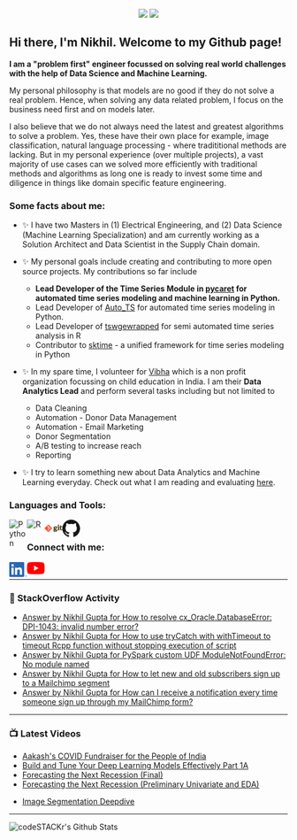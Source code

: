 <p align="center">
  <a href="https://www.linkedin.com/in/guptanick/" target="_blank"><img src="https://img.shields.io/badge/Linkedin-Follow%20Nikhil-blue?logo=linkedin" /></a>
  <a href="https://twitter.com/guptanick13" target="_blank"><img src="https://img.shields.io/badge/Twitter-Follow%20Nikhil-blue?logo=twitter" /></a>
  <!--<a href="https://twitter.com/intent/follow?screen_name=miguelgfierro" target="_blank"><img src="https://img.shields.io/twitter/follow/miguelgfierro?style=social" /></a>-->
</p>

## Hi there, I'm Nikhil. Welcome to my Github page!

**I am a "problem first" engineer focussed on solving real world challenges with the help of Data Science and Machine Learning.** 

My personal philosophy is that models are no good if they do not solve a real problem. Hence, when solving any data related problem, I focus on the business need first and on models later.

I also believe that we do not always need the latest and greatest algorithms to solve a problem. Yes, these have their own place for example, image classification, natural language processing - where tradititional methods are lacking. But in my personal experience (over multiple projects), a vast majority of use cases can we solved more efficiently with traditional methods and algorithms as long one is ready to invest some time and diligence in things like domain specific feature engineering.   

### Some facts about me:

* :sparkles: I have two Masters in (1) Electrical Engineering, and (2) Data Science (Machine Learning Specialization) and am currently working as a Solution Architect and Data Scientist in the Supply Chain domain.

* :sparkles: My personal goals include creating and contributing to more open source projects. My contributions so far include
    - **Lead Developer of the Time Series Module in [pycaret](https://github.com/pycaret/pycaret) for automated time series modeling and machine learning in Python.**
    - Lead Developer of [Auto_TS](https://github.com/AutoViML/Auto_TS) for automated time series modeling in Python.
    - Lead Developer of [tswgewrapped](https://github.com/josephsdavid/tswgewrapped) for semi automated time series analysis in R
    - Contributor to [sktime](https://github.com/alan-turing-institute/sktime) - a unified framework for time series modeling in Python

-  :sparkles: In my spare time, I volunteer for [Vibha](https://vibha.org/) which is a non profit organization focussing on child education in India. I am their **Data Analytics Lead** and perform several tasks including but not limited to 
    - Data Cleaning
    - Automation - Donor Data Management
    - Automation - Email Marketing
    - Donor Segmentation
    - A/B testing to increase reach
    - Reporting 

-  :sparkles: I try to learn something new about Data Analytics and Machine Learning everyday. Check out what I am reading and evaluating [here](https://github.com/ngupta23/Data-Science-Knowlege-Base).


### Languages and Tools:

[<img align="left" alt="Python" width="32px" src="https://upload.wikimedia.org/wikipedia/commons/thumb/c/c3/Python-logo-notext.svg/200px-Python-logo-notext.svg.png" />][GitHub]
[<img align="left" alt="R" width="32px" src="https://upload.wikimedia.org/wikipedia/commons/thumb/1/1b/R_logo.svg/512px-R_logo.svg.png" />][GitHub]
[<img align="left" alt="Git" width="32px" src="https://raw.githubusercontent.com/github/explore/80688e429a7d4ef2fca1e82350fe8e3517d3494d/topics/git/git.png" />][GitHub]
[<img align="left" alt="GitHub" width="32px" src="https://raw.githubusercontent.com/github/explore/78df643247d429f6cc873026c0622819ad797942/topics/github/github.png" />][GitHub]

<br />

### Connect with me:

[<img align="left" alt="Nikhil | LinkedIn" width="32px" src="https://github.com/ngupta23/ngupta23/blob/master/logo/linkedin/LI-In-Bug.png" />][linkedin]
[<img align="left" alt="Nikhil | YouTube" width="32px" src="https://github.com/ngupta23/ngupta23/blob/master/logo/youtube/social/64px/red/youtube_social_icon_red.png" />][youtube]

<br />


---

### 📕 StackOverflow Activity
<!-- STACKOVERFLOW:START -->
- [Answer by Nikhil Gupta for How to resolve cx_Oracle.DatabaseError: DPI-1043: invalid number error?](https://stackoverflow.com/questions/60071546/how-to-resolve-cx-oracle-databaseerror-dpi-1043-invalid-number-error/69487417#69487417)
- [Answer by Nikhil Gupta for How to use tryCatch with withTimeout to timeout Rcpp function without stopping execution of script](https://stackoverflow.com/questions/67636203/how-to-use-trycatch-with-withtimeout-to-timeout-rcpp-function-without-stopping-e/67636978#67636978)
- [Answer by Nikhil Gupta for PySpark custom UDF ModuleNotFoundError: No module named](https://stackoverflow.com/questions/59741832/pyspark-custom-udf-modulenotfounderror-no-module-named/66546933#66546933)
- [Answer by Nikhil Gupta for How to let new and old subscribers sign up to a Mailchimp segment](https://stackoverflow.com/questions/64702835/how-to-let-new-and-old-subscribers-sign-up-to-a-mailchimp-segment/65491480#65491480)
- [Answer by Nikhil Gupta for How can I receive a notification every time someone sign up through my MailChimp form?](https://stackoverflow.com/questions/64915742/how-can-i-receive-a-notification-every-time-someone-sign-up-through-my-mailchimp/65491405#65491405)
<!-- STACKOVERFLOW:END -->

---

### 📺 Latest Videos
<!-- YOUTUBE:START -->
- [Aakash&#39;s COVID Fundraiser for the People of India](https://www.youtube.com/watch?v=tasWbdU5z68)
- [Build and Tune Your Deep Learning Models Effectively Part 1A](https://www.youtube.com/watch?v=MNM95uO9-xs)
- [Forecasting the Next Recession &lpar;Final&rpar;](https://www.youtube.com/watch?v=ZQAJfAoSLbU)
- [Forecasting the Next Recession &lpar;Preliminary Univariate and EDA&rpar;](https://www.youtube.com/watch?v=uerDq3WoMO8)
<!-- YOUTUBE:END -->
- [Image Segmentation Deepdive](https://zoom.us/rec/share/1MJ1EpH77U9JTYnx82f5fI0LHL7Zaaa81XBMq6cEmJpH3jXbpNR1ecPwAqKPC14?startTime=1574024696000)

---


<img align="left" alt="codeSTACKr's Github Stats" src="https://github-readme-stats.vercel.app/api?username=ngupta23&count_private=true&theme=radical&show_icons=true&hide_border=true" />



[GitHub]: https://github.com/ngupta23
[youtube]: https://www.youtube.com/channel/UCDB-YwusJ60Kly2rcGKSsmQ/
[stackoverflow]: https://stackoverflow.com/users/8925915/nikhil-gupta
[linkedin]: https://www.linkedin.com/in/guptanick/
